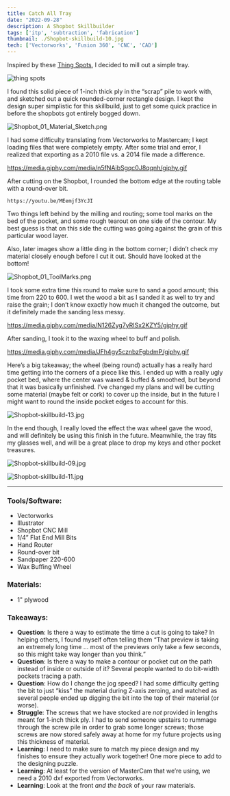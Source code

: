 ```yaml
---
title: Catch All Tray
date: "2022-09-28"
description: A Shopbot Skillbuilder
tags: ['itp', 'subtraction', 'fabrication']
thumbnail: ./Shopbot-skillbuild-10.jpg
tech: ['Vectorworks', 'Fusion 360', 'CNC', 'CAD']
---
```


Inspired by these [Thing Spots](https://biglowwoodcraft.com/en-us/products/thing-spots), I decided to mill out a simple tray.

![thing spots](./things-spots.png)

I found this solid piece of 1-inch thick ply in the “scrap” pile to work with, and sketched out a quick rounded-corner rectangle design. I kept the design super simplistic for this skillbuild, just to get some quick practice in before the shopbots got entirely bogged down.

![Shopbot_01_Material_Sketch.png](./Shopbot_01_Material_Sketch.png)

I had some difficulty translating from Vectorworks to Mastercam; I kept loading files that were completely empty. After some trial and error, I realized that exporting as a 2010 file vs. a 2014 file made a difference.

 https://media.giphy.com/media/n5fNAibSgqc0J8qqnh/giphy.gif

After cutting on the Shopbot, I rounded the bottom edge at the routing table with a round-over bit.

`https://youtu.be/MEemjf3YcJI`

Two things left behind by the milling and routing; some tool marks on the bed of the pocket, and some rough tearout on one side of the contour. My best guess is that on this side the cutting was going against the grain of this particular wood layer.

Also, later images show a little ding in the bottom corner; I didn’t check my material closely enough before I cut it out. Should have looked at the bottom!

![Shopbot_01_ToolMarks.png](./Shopbot_01_ToolMarks.png)

I took some extra time this round to make sure to sand a good amount; this time from 220 to 600. I wet the wood a bit as I sanded it as well to try and raise the grain; I don’t know exactly how much it changed the outcome, but it definitely made the sanding less messy.

https://media.giphy.com/media/N126Zyg7yRISx2KZY5/giphy.gif


After sanding, I took it to the waxing wheel to buff and polish.


https://media.giphy.com/media/JFh4gy5cznbzFgbdmP/giphy.gif


Here’s a big takeaway; the wheel (being round) actually has a really hard time getting into the corners of a piece like this. I ended up with a really ugly pocket bed, where the center was waxed & buffed & smoothed, but beyond that it was basically unfinished. I’ve changed my plans and will be cutting some material (maybe felt or cork) to cover up the inside, but in the future I might want to round the inside pocket edges to account for this.

![Shopbot-skillbuild-13.jpg](./Shopbot-skillbuild-13.jpg)

In the end though, I really loved the effect the wax wheel gave the wood, and will definitely be using this finish in the future. Meanwhile, the tray fits my glasses well, and will be a great place to drop my keys and other pocket treasures.

![Shopbot-skillbuild-09.jpg](./Shopbot-skillbuild-09.jpg)

![Shopbot-skillbuild-11.jpg](./Shopbot-skillbuild-11.jpg)

---

### Tools/Software:

- Vectorworks
- Illustrator
- Shopbot CNC Mill
- 1/4” Flat End Mill Bits
- Hand Router
- Round-over bit
- Sandpaper 220-600
- Wax Buffing Wheel

### Materials:

- 1" plywood

### Takeaways:

- **Question**: Is there a way to estimate the time a cut is going to take? In helping others, I found myself often telling them “That preview is taking an extremely long time … most of the previews only take a few seconds, so this might take way longer than you think.”
- **Question**: Is there a way to make a contour or pocket cut *on* the path instead of inside or outside of it? Several people wanted to do bit-width pockets tracing a path.
- **Question**: How do I change the jog speed? I had some difficulty getting the bit to just “kiss” the material during Z-axis zeroing, and watched as several people ended up digging the bit into the top of their material (or worse).
- **Struggle**: The screws that we have stocked are *not* provided in lengths meant for 1-inch thick ply. I had to send someone upstairs to rummage through the screw pile in order to grab some longer screws; those screws are now stored safely away at home for my future projects using this thickness of material.
- **Learning**: I need to make sure to match my piece design and my finishes to ensure they actually work together! One more piece to add to the designing puzzle.
- **Learning**: At least for the version of MasterCam that we’re using, we need a 2010 dxf exported from Vectorworks.
- **Learning**: Look at the front *and the back* of your raw materials.
